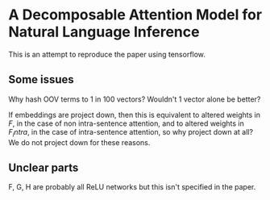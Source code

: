 # A Decomposable Attention Model for Natural Language Inference
This is an attempt to reproduce the paper using tensorflow.

## Some issues
Why hash OOV terms to 1 in 100 vectors? Wouldn't 1 vector alone be better?

If embeddings are project down, then this is equivalent to altered weights in $F$, in the case of non intra-sentence attention, and to altered weights in $F_intra$, in the case of intra-sentence attention, so why project down at all? We do not project down for these reasons.

## Unclear parts
F, G, H are probably all ReLU networks but this isn't specified in the paper.
